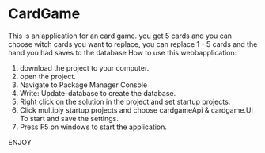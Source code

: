 # CardGame
This is an application for an card game. you get 5 cards and you can choose witch cards you want to replace, you can replace 1 - 5 cards and the hand you had saves to the database
How to use this webbapplication:

1. download the project to your computer.
2. open the project.
3. Navigate to Package Manager Console
4. Write: Update-database to create the database.
5. Right click on the solution in the project and set startup projects.
6. Click multiply startup projects and choose cardgameApi & cardgame.UI To start and save the settings.
7. Press F5 on windows to start the application.

ENJOY
